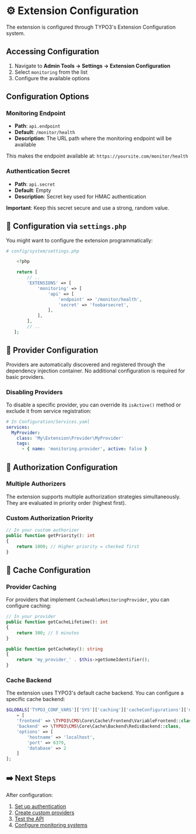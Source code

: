 # ⚙️ Extension Configuration

The extension is configured through TYPO3's Extension Configuration system.

## Accessing Configuration

1. Navigate to **Admin Tools → Settings → Extension Configuration**
2. Select `monitoring` from the list
3. Configure the available options

## Configuration Options

### Monitoring Endpoint
- **Path**: `api.endpoint`
- **Default**: `/monitor/health`
- **Description**: The URL path where the monitoring endpoint will be available

This makes the endpoint available at: `https://yoursite.com/monitor/health`

### Authentication Secret
- **Path**: `api.secret`
- **Default**: Empty
- **Description**: Secret key used for HMAC authentication

**Important**: Keep this secret secure and use a strong, random value.

## 📝 Configuration via `settings.php`

You might want to configure the extension programmatically:

```php
# config/system/settings.php

    <?php

    return [
        // ..
        'EXTENSIONS' => [
            'monitoring' => [
                'api' => [
                    'endpoint' => '/monitor/health',
                    'secret' => 'foobarsecret',
                ],
            ],
        ],
        // ..
   ];
```

## 🔌 Provider Configuration

Providers are automatically discovered and registered through the dependency
injection container. No additional configuration is required for basic
providers.

### Disabling Providers

To disable a specific provider, you can override its `isActive()` method or
exclude it from service registration:

```yaml
# In Configuration/Services.yaml
services:
  MyProvider:
    class: 'My\Extension\Provider\MyProvider'
    tags:
      - { name: 'monitoring.provider', active: false }
```

## 🔐 Authorization Configuration

### Multiple Authorizers

The extension supports multiple authorization strategies simultaneously.
They are  evaluated in priority order (highest first).

### Custom Authorization Priority

```php
// In your custom authorizer
public function getPriority(): int
{
    return 1000; // Higher priority = checked first
}
```

## 💾 Cache Configuration

### Provider Caching

For providers that implement `CacheableMonitoringProvider`, you can configure
caching:

```php
// In your provider
public function getCacheLifetime(): int
{
    return 300; // 5 minutes
}

public function getCacheKey(): string
{
    return 'my_provider_' . $this->getSomeIdentifier();
}
```

### Cache Backend

The extension uses TYPO3's default cache backend. You can configure a specific
cache backend:

```php
$GLOBALS['TYPO3_CONF_VARS']['SYS']['caching']['cacheConfigurations']['monitoring']
    = [
    'frontend' => \TYPO3\CMS\Core\Cache\Frontend\VariableFrontend::class,
    'backend' => \TYPO3\CMS\Core\Cache\Backend\RedisBackend::class,
    'options' => [
        'hostname' => 'localhost',
        'port' => 6379,
        'database' => 2
    ]
];
```

## ➡️ Next Steps

After configuration:

1. [Set up authentication](authorization.md)
2. [Create custom providers](providers.md)
3. [Test the API](api.md)
4. [Configure monitoring systems](api.md#monitoring-system-integration)
